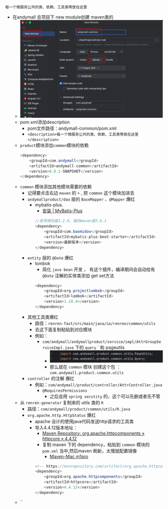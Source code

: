 	每一个微服务公共的类、依赖、工具类等放在这里
- 在andymall 总项目下 new module创建 maven类的
	- ![](Pasted%20image%2020230820133653.png)
	- pom.xml添加description
		- pom文件路径：andymall-common/pom.xml
		- `<description>每一个微服务公共的类、依赖、工具类等放在这里</description>`
	- `product`模块添加`common`模块的依赖
		``` java
		<dependency>
			<groupId>com.andymall</groupId>
			<artifactId>andymall-common</artifactId>
			<version>0.0.1-SNAPSHOT</version>
		</dependency>
		```
	- `common` 模块添加其他模块需要的依赖
		- 记得要点击右边 `maven` 的 `+` , 把 `common` 这个模块加进去
		- `andymallproduct/dao` 层的 `BaseMapper` 、`@Mapper` 爆红
			- mybatis-plus.  
				-  [安装 | MyBatis-Plus](https://baomidou.com/pages/bab2db/#release)
				``` java 
				//老师用的是3.2.0，我的maven是3.6.1
				<dependency>
				    <groupId>com.baomidou</groupId>
				    <artifactId>mybatis-plus-boot-starter</artifactId>
				    <version>最新版本</version>
				</dependency>
				```
		- `entity` 层的 `@Date` 爆红
			- lombok 
				- 简化 `java bean` 开发 ， 有这个插件，编译期间会自动给有`@Date` 注解的实体类添加 get set方法
				```java
				<dependency>  
					<groupId>org.projectlombok</groupId>  
					<artifactId>lombok</artifactId>  
					<version>1.18.4</version>  
				</dependency>  
				```
		- 其他工具类爆红
			- 路径：`renren-fast/src/main/java/io/renren/common/utils` 
			- 去这下面复制粘贴到对应模块
			- 例如：
				- `com/andymall/andymallproduct/service/impl/AttrGroupServiceImpl.java` 下的  `query` ` 和 pageutils 
					- ![](Pasted%20image%2020230820164934.png)
					- 那么就在 `common` 模块 创建这个包 ： `com.andymall.product.common.utils`
		- `controller` 的注解 爆红
			- 例如：`com/andymall/product/controller/AttrController.java`
				- `@RequiresPermissions`
					- 之后会用 `spring secutity`   的，这个可以先删或者先不管
	- 从 `renren-generator`  复制来的 utils 类的 `R`  
		- 路径：`com/andymall/product/common/utils/R.java`
		- `org.apache.http.HttpStatus` 爆红
			- apache 设计的使用java代码发送http请求的工具类
			- 导入4.4.12版本地址：
				- [Maven Repository: org.apache.httpcomponents » httpcore » 4.4.12](https://mvnrepository.com/artifact/org.apache.httpcomponents/httpcore/4.4.12)
				- 复制 maven 下的 dependency，粘贴到 `common` 模块的 `pom.xml` 当中,然后maven 刷新，太慢就配置镜像
					- [Maven-Mac m1pro](课程&笔记/技术栈/尚硅谷/谷粒商城/步骤与问题/recources/Maven-Mac%20m1pro.md#^fb86c8)
				```java
				<!-- https://mvnrepository.com/artifact/org.apache.httpcomponents/httpcore -->
				<dependency>
				    <groupId>org.apache.httpcomponents</groupId>
				    <artifactId>httpcore</artifactId>
				    <version>4.4.12</version>
				</dependency>
				```
	- ``